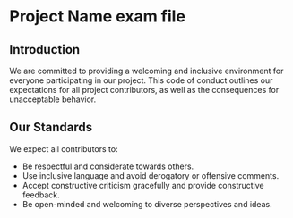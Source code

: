 # Project Name exam file

## Introduction

We are committed to providing a welcoming and inclusive environment for everyone participating in our project. This code of conduct outlines our expectations for all project contributors, as well as the consequences for unacceptable behavior.

## Our Standards

We expect all contributors to:

- Be respectful and considerate towards others.
- Use inclusive language and avoid derogatory or offensive comments.
- Accept constructive criticism gracefully and provide constructive feedback.
- Be open-minded and welcoming to diverse perspectives and ideas.
